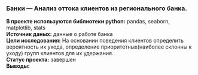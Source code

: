 ### Банки — Анализ оттока клиентов из регионального банка. 
**В проекте используются библиотеки python:** pandas, seaborn, matplotlib, stats\
**Источник даных:** данные о работе банка \
**Цели исследования:** На основании поведения клиентов определить вероятность их ухода, определение приоритетных(наиболее склонны к уходу) групп клиентов для их удержания. \
**Статус проекта:** завершен \
**Выводы:**
